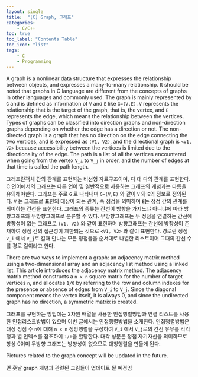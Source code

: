 ```yaml
---
layout: single
title:  "[C] Graph, 그래프"
categories:
    - C/C++
toc: true
toc_label: "Contents Table"
toc_icon: "list"
tags: 
    - C
    - Programming
---
```



A graph is a nonlinear data structure that expresses the relationship between objects, and expresses a many-to-many relationship. It should be noted that graphs in C language are different from the concepts of graphs in other languages ​​and commonly used. The graph is mainly represented by `G` and is defined as information of `V` and `E` like `G=(V,E)`. `V` represents the relationship that is the target of the graph, that is, the vertex, and `E` represents the edge, which means the relationship between the vertices. Types of graphs can be classified into direction graphs and non-direction graphs depending on whether the edge has a direction or not. The non-directed graph is a graph that has no direction on the edge connecting the two vertices, and is expressed as `(V1, V2)`, and the directional graph is `<V1, V2>` because accessibility between the vertices is limited due to the directionality of the edge. The path is a list of all the vertices encountered when going from the vertex `V_i` to `V_j` in order, and the number of edges at that time is called the path length.


그래프란객체 간의 관계를 표현하는 비선형 자료구조이며, 다 대 다의 관계를 표현한다. C 언어에서의 그래프는 다른 언어 및 일반적으로 사용하는 그래프의 개념과는 다름을 유의해야한다. 그래프는 주로 `G` 로 나타내며 `G=(V,E)` 와 같이 `V` 와 `E`의 정보로 정의된다. `V` 는 그래프로 표현의 대상이 되는 관계, 즉 정점을 의미하며 `E`는 정점 간의 관계를 의미하는 간선을 표현한다. 그래프의 종류는 간선이 방향을 가지느냐 아니냐에 따라 방향그래프와 무방향그래프로 분류할 수 있다. 무방향그래프는 두 정점을 연결하는 간선에 방향성이 없는 그래프로 `(V1, V2)` 와 같이 표현하며 방향그래프는 간선에 방향성이 존재하여 정점 간의 접근성이 제한되는 것으로 `<V1, V2>` 와 같이 표현한다. 경로란 정점 `V_i` 에서 `V_j`로 갈때 만나는 모든 정점들을 순서대로 나열한 리스트이며 그때의 간선 수를 경로 길이라고 한다. 


There are two ways to implement a graph: an adjacency matrix method using a two-dimensional array and an adjacency list method using a linked list. This article introduces the adjacency matrix method. The adjacency matrix method constructs a `n x n` square matrix for the number of target vertices `n`, and allocates `1/0` by referring to the row and column indexes for the presence or absence of edges from `V_i` to `V_j`. Since the diagonal component means the vertex itself, it is always 0, and since the undirected graph has no direction, a symmetric matrix is created.


그래프를 구현하는 방법에는 2차원 배열을 사용한 인접행렬방법과 연결 리스트를 사용한 인접리스크방법이 있으며 이번 글에서는 인접행렬방법을 소개한다. 인접행렬방법은 대상 정점 수 `n`에 대해 `n x n` 정방행렬을 구성하여 `V_i` 에서 `V_j`로의 간선 유무를 각각 행과 열 인덱스를 참조하여 `1/0`을 할당한다. 대각 성분은 정점 자기자신을 의미하므로 항상 0이며 무방향 그래프는 방향성이 없으므로 대칭행렬을 만들게 된다.  


Pictures related to the graph concept will be updated in the future.


먼 훗날 graph 개념과 관련된 그림들이 업데이트 될 예정임 
